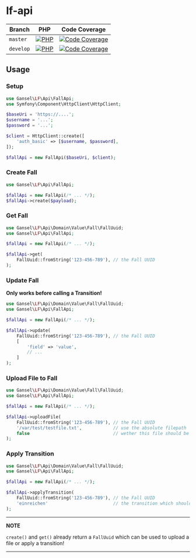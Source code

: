# lf-api

| Branch    | PHP                                         | Code Coverage                                        |
|-----------|---------------------------------------------|------------------------------------------------------|
| `master`  | [![PHP][build-status-master-php]][actions]  | [![Code Coverage][coverage-status-master]][codecov]  |
| `develop` | [![PHP][build-status-develop-php]][actions] | [![Code Coverage][coverage-status-develop]][codecov] |

## Usage

### Setup
```php
use Gansel\LF\Api\FallApi;
use Symfony\Component\HttpClient\HttpClient;

$baseUri = 'https://....';
$username = '...';
$password = '...';

$client = HttpClient::create([
    'auth_basic' => [$username, $password],
]);

$fallApi = new FallApi($baseUri, $client);
```

### Create Fall
```php
use Gansel\LF\Api\FallApi;

$fallApi = new FallApi(/* ... */);
$fallApi->create($payload);
```

### Get Fall
```php
use Gansel\LF\Api\Domain\Value\Fall\FallUuid;
use Gansel\LF\Api\FallApi;

$fallApi = new FallApi(/* ... */);

$fallApi->get(
    FallUuid::fromString('123-456-789'), // the Fall UUID
);
```


### Update Fall

**Only works before calling a Transition!**

```php
use Gansel\LF\Api\Domain\Value\Fall\FallUuid;
use Gansel\LF\Api\FallApi;

$fallApi = new FallApi(/* ... */);

$fallApi->update(
    FallUuid::fromString('123-456-789'), // the Fall UUID
    [
        'field' => 'value',
        // ...
    ]
);
```

### Upload File to Fall
```php
use Gansel\LF\Api\Domain\Value\Fall\FallUuid;
use Gansel\LF\Api\FallApi;

$fallApi = new FallApi(/* ... */);

$fallApi->uploadFile(
    FallUuid::fromString('123-456-789'), // the Fall UUID
    '/var/test/testfile.txt',            // use the absolute filepath
    false                                // wether this file should be marked as new in LF or not
);
```

### Apply Transition
```php
use Gansel\LF\Api\Domain\Value\Fall\FallUuid;
use Gansel\LF\Api\FallApi;

$fallApi = new FallApi(/* ... */);

$fallApi->applyTransition(
    FallUuid::fromString('123-456-789'), // the Fall UUID
    'einreichen'                         // the transition which should be applied
);
```

---
**NOTE**

`create()` and `get()` already return a `FallUuid` which can be used to upload a file or apply a transition!

---

[build-status-develop-php]: https://github.com/gansel-rechtsanwaelte/lf-api/workflows/PHP/badge.svg?branch=develop
[build-status-master-php]: https://github.com/gansel-rechtsanwaelte/lf-api/workflows/PHP/badge.svg?branch=master
[coverage-status-develop]: https://codecov.io/gh/gansel-rechtsanwaelte/lf-api/branch/develop/graph/badge.svg
[coverage-status-master]: https://codecov.io/gh/gansel-rechtsanwaelte/lf-api/branch/master/graph/badge.svg

[actions]: https://github.com/gansel-rechtsanwaelte/lf/actions
[codecov]: https://codecov.io/gh/gansel-rechtsanwaelte/lf
